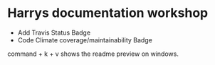 # Harrys documentation workshop

- Add Travis Status Badge
- Code Climate coverage/maintainability Badge

command + k + v shows the readme preview on windows.
